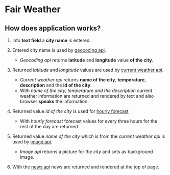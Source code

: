 # Fair Weather

## How does application works?

1. Into **text field** a **city name** is entered.

1. Entered city name is used by [geocoding api](https://openweathermap.org/api/geocoding-api#:~:text=Geocoding%20API%20is%20a%20simple,integrated%20in%20all%20OpenWeather%20APIs.).

   - _Geocoding api_ returns **latitude** and **longitude** value **of the city**.

1. Returned _latitude_ and _longitude_ values are used by [current weather api](https://openweathermap.org/current).

   - _Current weather api_ returns **name of the city**, **temperature**, **description** and the **id of the city**.

   * With _name of the city, temperature and the description_ current weather information are returned and rendered by text and also browser **speaks** the information.

1. Returned value _id of the city_ is used for [hourly forecast](https://openweathermap.org/api/hourly-forecast)

   - With _hourly forecast_ forecast values for every three hours for the rest of the day are returned

1. Returned value _name of the city_ which is from the _current weather api_ is used by [image api](https://www.pexels.com/api/).

   - _Image api_ returns a picture for _the city_ and sets as background image.

1. With the [news api](https://newsdata.io/) news are returned and rendered at the top of page.

